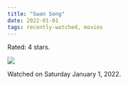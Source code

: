 ```yaml
---
title: "Swan Song"
date: 2022-01-01
tags: recently-watched, movies
---
```

Rated: 4 stars.

 <p><img src="https://a.ltrbxd.com/resized/film-poster/6/8/5/4/3/4/685434-swan-song-0-600-0-900-crop.jpg?v=1d667a7bc1"/></p> <p>Watched on Saturday January 1, 2022.</p>